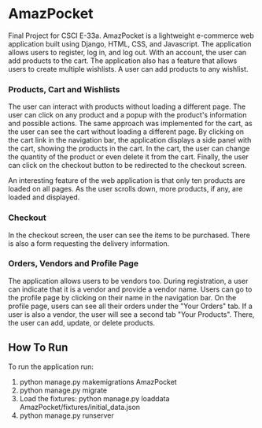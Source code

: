 # AmazPocket
Final Project for CSCI E-33a. AmazPocket is a lightweight e-commerce web application built using Django, HTML, CSS, and Javascript.
The application allows users to register, log in, and log out. With an account, the user can add products to the cart. The application also has a feature that allows users to create multiple wishlists. A user can add products to any wishlist.

### Products, Cart and Wishlists
The user can interact with products without loading a different page. The user can click on any product and a popup with the product's information and possible actions. The same approach was implemented for the cart, as the user can see the cart without loading a different page. By clicking on the cart link in the navigation bar, the application displays a side panel with the cart, showing the products in the cart. In the cart, the user can change the quantity of the product or even delete it from the cart. Finally, the user can click on the checkout button to be redirected to the checkout screen.

An interesting feature of the web application is that only ten products are loaded on all pages. As the user scrolls down, more products, if any, are loaded and displayed.

### Checkout
In the checkout screen, the user can see the items to be purchased. There is also a form requesting the delivery information. 

### Orders, Vendors and Profile Page
The application allows users to be vendors too. During registration, a user can indicate that it is a vendor and provide a vendor name. Users can go to the profile page by clicking on their name in the navigation bar. On the profile page, users can see all their orders under the "Your Orders" tab. If a user is also a vendor, the user will see a second tab "Your Products". There, the user can add, update, or delete products.

## How To Run
To run the application run:
1. python manage.py makemigrations AmazPocket
2. python manage.py migrate
3. Load the fixtures: python manage.py loaddata AmazPocket/fixtures/initial_data.json
4. python manage.py runserver